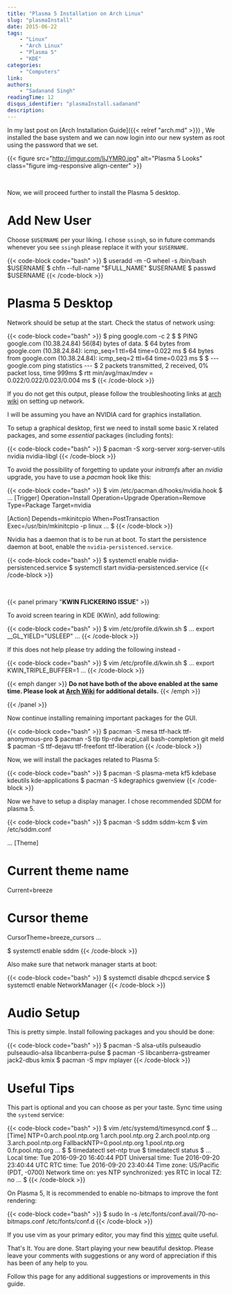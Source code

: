 ```yaml
---
title: "Plasma 5 Installation on Arch Linux"
slug: "plasmaInstall"
date: 2015-06-22
tags:
    - "Linux"
    - "Arch Linux"
    - "Plasma 5"
    - "KDE"
categories:
    - "Computers"
link:
authors:
    - "Sadanand Singh"
readingTime: 12
disqus_identifier: "plasmaInstall.sadanand"
description:
---
```


In my last post on
[Arch Installation Guide]({{< relref "arch.md" >}}) , We
installed the base system and we can now login into our new system as
root using the password that we set.

<!--more-->

<!--TOC-->

{{< figure src="http://imgur.com/IjJYMR0.jpg" alt="Plasma 5 Looks" class="figure img-responsive align-center" >}}

<br>

Now, we will proceed further to install the Plasma 5 desktop.

Add New User
============

Choose `$USERNAME` per your liking. I chose `ssingh`, so in future commands
whenever you see `ssingh` please replace it with your `$USERNAME`.

{{< code-block code="bash" >}}
$ useradd -m -G wheel -s /bin/bash $USERNAME
$ chfn --full-name "$FULL_NAME" $USERNAME
$ passwd $USERNAME
{{< /code-block >}}

Plasma 5 Desktop
================

Network should be setup at the start. Check the status of network using:

{{< code-block code="bash" >}}
$ ping google.com -c 2
$
$ PING google.com (10.38.24.84) 56(84) bytes of data.
$ 64 bytes from google.com (10.38.24.84): icmp_seq=1 ttl=64 time=0.022 ms
$ 64 bytes from google.com (10.38.24.84): icmp_seq=2 ttl=64 time=0.023 ms
$
$ --- google.com ping statistics ---
$ 2 packets transmitted, 2 received, 0% packet loss, time 999ms
$ rtt min/avg/max/mdev = 0.022/0.022/0.023/0.004 ms
$
{{< /code-block >}}

If you do not get this output, please follow the troubleshooting links
at [arch wiki](https://wiki.archlinux.org/index.php/systemd-networkd) on
setting up network.

I will be assuming you have an NVIDIA card for graphics installation.

To setup a graphical desktop, first we need to install some basic X
related packages, and some *essential* packages (including fonts):

{{< code-block code="bash" >}}
$ pacman -S xorg-server xorg-server-utils nvidia nvidia-libgl
{{< /code-block >}}

To avoid the possibility of forgetting to update your _initramfs_ after an
_nvidia_ upgrade, you have to use a _pacman_ hook like this:

{{< code-block code="bash" >}}
$ vim /etc/pacman.d/hooks/nvidia.hook
$
...
[Trigger]
Operation=Install
Operation=Upgrade
Operation=Remove
Type=Package
Target=nvidia

[Action]
Depends=mkinitcpio
When=PostTransaction
Exec=/usr/bin/mkinitcpio -p linux
...
$
{{< /code-block >}}

Nvidia has a daemon that is to be run at boot. To start the persistence
daemon at boot, enable the `nvidia-persistenced.service`.

{{< code-block code="bash" >}}
$ systemctl enable nvidia-persistenced.service
$ systemctl start nvidia-persistenced.service
{{< /code-block >}}

<br>

{{< panel primary "**KWIN FLICKERING ISSUE**" >}}

To avoid screen tearing in KDE (KWin), add following:

{{< code-block code="bash" >}}
$ vim /etc/profile.d/kwin.sh
$
...
export __GL_YIELD="USLEEP"
...
{{< /code-block >}}

If this does not help please try adding the following instead -

{{< code-block code="bash" >}}
$ vim /etc/profile.d/kwin.sh
$
...
export KWIN_TRIPLE_BUFFER=1
...
{{< /code-block >}}

{{< emph danger >}}
__Do not have both of the above enabled at the same
time. Please look at [Arch
Wiki](https://wiki.archlinux.org/index.php/NVIDIA/Troubleshooting) for
additional details.__
{{< /emph >}}

{{< /panel >}}

Now continue installing remaining important packages for the GUI.

{{< code-block code="bash" >}}
$ pacman -S mesa ttf-hack ttf-anonymous-pro
$ pacman -S tlp tlp-rdw acpi_call bash-completion git meld
$ pacman -S ttf-dejavu ttf-freefont ttf-liberation
{{< /code-block >}}

Now, we will install the packages related to Plasma 5:

{{< code-block code="bash" >}}
$ pacman -S plasma-meta kf5 kdebase kdeutils kde-applications
$ pacman -S kdegraphics gwenview
{{< /code-block >}}

Now we have to setup a display manager. I chose recommended SDDM for
plasma 5.

{{< code-block code="bash" >}}
$ pacman -S sddm sddm-kcm
$ vim /etc/sddm.conf

...
[Theme]
# Current theme name
Current=breeze

# Cursor theme
CursorTheme=breeze_cursors
...

$ systemctl enable sddm
{{< /code-block >}}

Also make sure that network manager starts at boot:

{{< code-block code="bash" >}}
$ systemctl disable dhcpcd.service
$ systemctl enable NetworkManager
{{< /code-block >}}

Audio Setup
===========

This is pretty simple. Install following packages and you should be
done:

{{< code-block code="bash" >}}
$ pacman -S alsa-utils pulseaudio pulseaudio-alsa libcanberra-pulse
$ pacman -S libcanberra-gstreamer jack2-dbus kmix
$ pacman -S mpv mplayer
{{< /code-block >}}

Useful Tips
===========

This part is optional and you can choose as per your taste. Sync time
using the `systemd` service:

{{< code-block code="bash" >}}
$ vim /etc/systemd/timesyncd.conf
$
...
[Time]
NTP=0.arch.pool.ntp.org 1.arch.pool.ntp.org 2.arch.pool.ntp.org 3.arch.pool.ntp.org
FallbackNTP=0.pool.ntp.org 1.pool.ntp.org 0.fr.pool.ntp.org
...
$
$ timedatectl set-ntp true
$ timedatectl status
$
...
      Local time: Tue 2016-09-20 16:40:44 PDT
  Universal time: Tue 2016-09-20 23:40:44 UTC
        RTC time: Tue 2016-09-20 23:40:44
       Time zone: US/Pacific (PDT, -0700)
 Network time on: yes
NTP synchronized: yes
 RTC in local TZ: no
 ...
$
{{< /code-block >}}

On Plasma 5, It is recommended to enable no-bitmaps to improve the font
rendering:

{{< code-block code="bash" >}}
$ sudo ln -s /etc/fonts/conf.avail/70-no-bitmaps.conf
   /etc/fonts/conf.d
   {{< /code-block >}}

If you use vim as your primary editor, you may find
this [vimrc](https://github.com/amix/vimrc) quite useful.

That's It. You are done. Start playing your new beautiful desktop.
Please leave your comments with suggestions or any word of appreciation
if this has been of any help to you.

Follow this page for any additional suggestions or improvements in this
guide.
